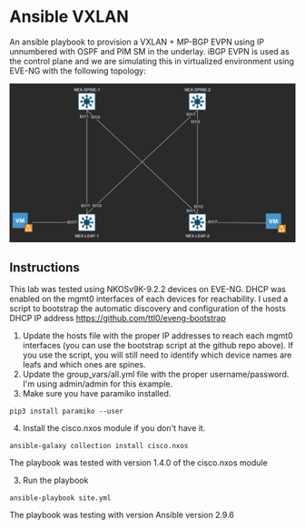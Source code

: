 # Ansible VXLAN

An ansible playbook to provision a VXLAN + MP-BGP EVPN using IP unnumbered with OSPF and PIM SM in the underlay. iBGP EVPN is used as the control plane and we are simulating this in virtualized environment using EVE-NG with the following topology: 

![topology](topology.png)

## Instructions

This lab was tested using NKOSv9K-9.2.2 devices on EVE-NG. DHCP was enabled on the mgmt0 interfaces of each devices for reachability. I used a script to bootstrap the automatic discovery and configuration of the hosts DHCP IP address https://github.com/ttl0/eveng-bootstrap

1. Update the hosts file with the proper IP addresses to reach each mgmt0
interfaces (you can use the bootstrap script at the github repo above). If you
use the script, you will still need to identify which device names are leafs
and which ones are spines.
2. Update the group_vars/all.yml file with the proper username/password. I'm
using admin/admin for this example.
3. Make sure you have paramiko installed. 
```
pip3 install paramiko --user
```
4. Install the cisco.nxos module if you don't have it. 
```
ansible-galaxy collection install cisco.nxos
```
The playbook was tested with version 1.4.0 of the cisco.nxos module

3. Run the playbook 
```
ansible-playbook site.yml
```
The playbook was testing with version Ansible version 2.9.6
